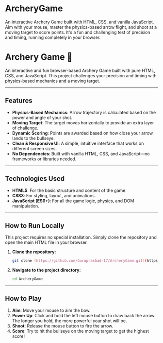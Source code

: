 # ArcheryGame
An interactive Archery Game built with HTML, CSS, and vanilla JavaScript. Aim with your mouse, master the physics-based arrow flight, and shoot at a moving target to score points. It's a fun and challenging test of precision and timing, running completely in your browser.
# Archery Game 🏹

An interactive and fun browser-based Archery Game built with pure HTML, CSS, and JavaScript. This project challenges your precision and timing with physics-based mechanics and a moving target.

---

## Features

* **Physics-Based Mechanics**: Arrow trajectory is calculated based on the power and angle of your shot.
* **Moving Target**: The target moves horizontally to provide an extra layer of challenge.
* **Dynamic Scoring**: Points are awarded based on how close your arrow lands to the bullseye.
* **Clean & Responsive UI**: A simple, intuitive interface that works on different screen sizes.
* **No Dependencies**: Built with vanilla HTML, CSS, and JavaScript—no frameworks or libraries needed.

---
## Technologies Used

* **HTML5**: For the basic structure and content of the game.
* **CSS3**: For styling, layout, and animations.
* **JavaScript (ES6+)**: For all the game logic, physics, and DOM manipulation.

---

## How to Run Locally

This project requires no special installation. Simply clone the repository and open the main HTML file in your browser.

1. **Clone the repository:**
    ```bash
    git clone [https://github.com/Guruprashad-17/ArcheryGame.git](https://github.com/Guruprashad-17/ArcheryGame.git)
    ```  

2.  **Navigate to the project directory:**
    ```bash
    cd ArcheryGame
    ```

---

## How to Play

1.  **Aim**: Move your mouse to aim the bow.
2.  **Power Up**: Click and hold the left mouse button to draw back the arrow. The longer you hold, the more powerful your shot will be.
3.  **Shoot**: Release the mouse button to fire the arrow.
4.  **Score**: Try to hit the bullseye on the moving target to get the highest score!

